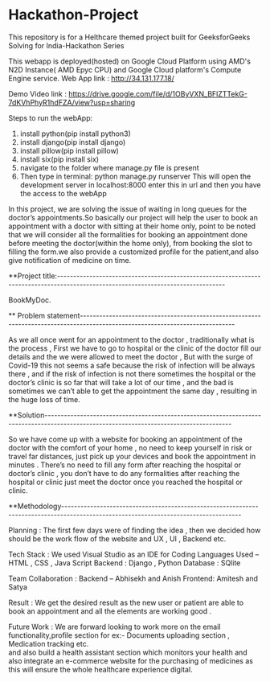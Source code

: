 # Hackathon-Project
This repository is for a Helthcare themed project built for GeeksforGeeks Solving for India-Hackathon Series

This webapp is deployed(hosted) on Google Cloud Platform using AMD's N2D Instance( AMD Epyc CPU) and Google Cloud platform's Compute Engine service.
Web App link : http://34.131.177.18/

Demo Video link : https://drive.google.com/file/d/1OByVXN_BFlZTTekG-7dKVhPhyR1hdFZA/view?usp=sharing

Steps to run the webApp:
1. install python(pip install python3)
2. install django(pip install django)
3. install pillow(pip install pillow)
4. install six(pip install six)
5. navigate to the folder where manage.py file is present
6. Then type in terminal: python manage.py runserver
    This will open the development server in localhost:8000 
    enter this in url and then you have the access to the webApp

In this project, we are solving the issue of waiting in long queues for the doctor’s appointments.So basically our project will help the user to book an appointment with a doctor with sitting at their home only, point to be noted that we will consider all the formalities for booking an appointment done before meeting the doctor(within the home only), from booking the slot to filling the form.we also provide a customized profile for the patient,and also give notification of medicine on time.

**Project title:----------------------------------------------------------------------------------------------------------------------------------

 BookMyDoc.

** Problem statement------------------------------------------------------------------------------------------------------------------------------

As we all once went for an appointment to the doctor , traditionally what is the process , 
First we have to go to hospital or the clinic of the doctor fill our details and the we were allowed to meet the doctor ,
But with the surge of Covid-19 this not seems a safe because the risk of infection will be always there , 
and if the risk of infection is not there sometimes the hospital or the doctor’s clinic is so far that will take a lot of our time , 
and the bad is sometimes we can’t able to get the appointment the same day , resulting in the huge loss of time.

**Solution----------------------------------------------------------------------------------------------------------------------------------------

So we have come up with a website for booking an appointment of the doctor with the comfort of your home , 
no need to keep yourself in risk or travel far distances, just pick up your devices and book the appointment in minutes . 
There’s no need to fill any form after reaching the hospital or doctor’s clinic , you don’t have to do any formalities after 
reaching the hospital or clinic just meet the doctor once you reached the hospital or clinic.

**Methodology-------------------------------------------------------------------------------------------------------------------------------------

Planning : The first few days were of finding the idea , then we decided how should be the work flow of the website and UX , UI , Backend etc.

Tech Stack : We used Visual Studio as an IDE for Coding
            Languages Used – HTML , CSS , Java Script 
            Backend : Django , Python
            Database : SQlite

Team Collaboration : Backend – Abhisekh and Anish
                     Frontend: Amitesh and Satya

Result : We get the desired result as the new user or patient are able to book an appointment and all the elements are working good .

Future Work : We are forward looking to work more on the email functionality,profile section for ex:- Documents uploading section , Medication tracking etc.  
              and also build a health assistant section which monitors your health and also integrate an e-commerce website for the purchasing of medicines as this will ensure the whole healthcare experience digital.
